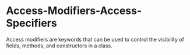 # Access-Modifiers-Access-Specifiers
Access modifiers are keywords that can be used to control the visibility of fields, methods, and constructors in a class.
